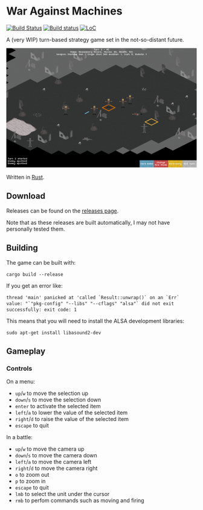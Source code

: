 # War Against Machines

[![Build Status](https://travis-ci.org/expenses/war-against-machines.svg?branch=master)](https://travis-ci.org/expenses/war-against-machines)
[![Build status](https://ci.appveyor.com/api/projects/status/80a2soj85wglon1x?svg=true)](https://ci.appveyor.com/project/expenses/war-against-machines)
[![LoC](https://tokei.rs/b1/github/expenses/war-against-machines)](https://github.com/Aaronepower/tokei)

A (very WIP) turn-based strategy game set in the not-so-distant future.

![A screenshot of the game taken 25/07/17](readme/sceenshot-25-07-17.png)

Written in [Rust](https://www.rust-lang.org).

## Download

Releases can be found on the [releases page](https://github.com/expenses/war-against-machines/releases).

Note that as these releases are built automatically, I may not have personally tested them.

## Building

The game can be built with:

    cargo build --release

If you get an error like:

    thread 'main' panicked at 'called `Result::unwrap()` on an `Err` value: "`"pkg-config" "--libs" "--cflags" "alsa"` did not exit successfully: exit code: 1

This means that you will need to install the ALSA development libraries:

    sudo apt-get install libasound2-dev

## Gameplay

### Controls

On a menu:
* `up`/`w` to move the selection up
* `down`/`s` to move the selection down
* `enter` to activate the selected item
* `left`/`a` to lower the value of the selected item
* `right`/`d` to raise the value of the selected item
* `escape` to quit

In a battle:
* `up`/`w` to move the camera up
* `down`/`s` to move the camera down
* `left`/`a` to move the camera left
* `right`/`d` to move the camera right
* `o` to zoom out
* `p` to zoom in
* `escape` to quit
* `lmb` to select the unit under the cursor
* `rmb` to perfom commands such as moving and firing